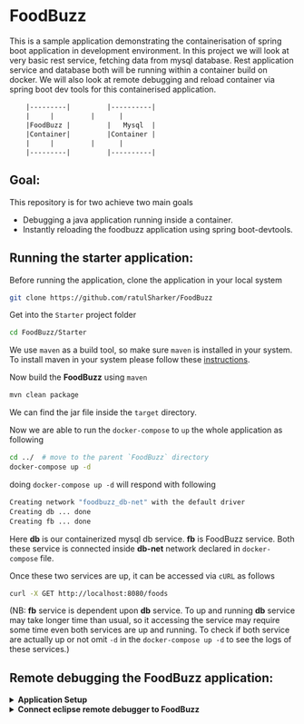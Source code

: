 # FoodBuzz

This is a sample application demonstrating the containerisation of spring boot application in development environment. In this project we will look at very basic rest service, fetching data from mysql database. Rest application service and database both will be running within a container build on docker. We will also look at remote debugging and reload container via spring boot dev tools for this containerised application.

```pre
	|---------|			|----------|
	|	  |			|	   |
	|FoodBuzz |			|   Mysql  |
	|Container|			|Container |
	|	  |			|	   |
	|---------|			|----------|
```

## Goal:

This repository is for two achieve two main goals

  - Debugging a java application running inside a container.
  - Instantly reloading the foodbuzz application using spring boot-devtools.


## Running the starter application:

Before running the application, clone the application in your local system

```bash
git clone https://github.com/ratulSharker/FoodBuzz
```

Get into the `Starter` project folder

```bash
cd FoodBuzz/Starter
```

We use `maven` as a build tool, so make sure `maven` is installed in your system. To install maven in your system please follow these [instructions](https://maven.apache.org/install.html).

Now build the **FoodBuzz** using `maven`

```bash
mvn clean package
```

We can find the jar file inside the `target` directory.

Now we are able to run the `docker-compose` to `up` the whole application as following

```bash
cd ../ 	# move to the parent `FoodBuzz` directory
docker-compose up -d
```

doing `docker-compose up -d` will respond with following

```bash
Creating network "foodbuzz_db-net" with the default driver
Creating db ... done
Creating fb ... done
```

Here **db** is our containerized mysql db service. **fb** is FoodBuzz service. Both these service is connected inside **db-net** network declared in `docker-compose` file.

Once these two services are up, it can be accessed via `cURL` as follows

```bash
curl -X GET http://localhost:8080/foods
```

(NB: **fb** service is dependent upon **db** service. To up and running **db** service may take longer time than usual, so it accessing the service may require some time even both services are up and running. To check if both service are actually up or not omit `-d` in the `docker-compose up -d` to see the logs of these services.)

## Remote debugging the FoodBuzz application:

<details>
	<summary><b>Application Setup</b></summary>
<br>

To debug the **FoodBuzz** application remotely, we need to pass some additional parameters while running the **FoodBuzz** jar inside the container. For more information please reffer to this [guide](https://www.baeldung.com/java-application-remote-debugging)

Open the `Dockerfile` inside the `Starter` directory and change below line

```dockerfile
ENTRYPOINT ["java", "-jar", "/food-buzz.jar"]
```

with following

```dockerfile
ENTRYPOINT ["java", "-agentlib:jdwp=transport=dt_socket,server=y,suspend=n,address=*:8000", "-jar", "/food-buzz.jar"]
```

Doing so, our **FoodBuzz** jar will run in debug mode. We use port `8000` for debugging commuinication. So we also need to `expose 8000` in `dockerfile`.

```dockerfile
EXPOSE 8000
```

besides this, also update the `docker-compose` to expose `8000` port into the host machine

```dockerfile
services:
 foodbuzz:
  build: ./Starter
  image: foodbuzz
  container_name: fb
  ports:
   - "8080:8080"
   - "8000:8000"		# <---- debugging port mapping to host machine
  networks:
   - db-net
  depends_on:
   - db
```

Now stop the previously running `docker-compose` by following (if it is still running)

```bash
docker-compose down
```

Now re-run the `docker-compose` specifying that it should rebuild the **FoodBuzz** image by running following. (Make sure you are in the `FoodBuzz` directory before running `docker-compose` commmand.)

```bash
docker-compose up -d --build		# --build option will rebuild the FoodBuzz image.
```

Now we are ready to connect the ide (eclipse, inteliJ, Visual studio code) to this debugger.
</details>

<details>
<summary><b>Connect eclipse remote debugger to FoodBuzz</b></summary>

#### Step 1:
To connect remote debugger in eclipse right on the **FoodBuzz** project. Navigate to

```
'FoodBuzz Project' > Debug As > Debug configurations...
```

![Accessing debug configurations]( ./screenshots/remote-debugging/eclipse/Remote-debug-eclipse-1.png)

#### Step 2:
Now move to the `Remote java Application` in the popup window

![Navigate to Remote Java Appliation]( ./screenshots/remote-debugging/eclipse/Remote-debug-eclipse-2.png)

#### Step 3:
Then create a new debug configuration. Make sure following things

 - Connection-Type is set to `socket attach`
 - host to `localhost`
 - port to `8000` (this port is the debugging port set in the Dockerfile for debugging )
 
![Navigate to Remote Java Appliation]( ./screenshots/remote-debugging/eclipse/Remote-debug-eclipse-3.png)

#### Step 4:
Now move to the `source` tab, remove the `Default` folder

![Remove default source folder]( ./screenshots/remote-debugging/eclipse/Remote-debug-eclipse-4.png)


#### Step 5:
Set the **FoodBuzz** project folder

![Setting the FoodBuzz source folder]( ./screenshots/remote-debugging/eclipse/Remote-debug-eclipse-5.png)


#### Step 6:
Then click the `Apply` and then start debugging by clicking the `Debug` button. At this point i assume our `docker-compose` is up and running in debugging option in place. Now we will set a breakpoint inside `FoodController`.

![Enable a breakpoint]( ./screenshots/remote-debugging/eclipse/Remote-debug-eclipse-6.png)

#### Step 7:
Now hitting the `/foods` endpoint will start the debugging procedure

![Start debugging]( ./screenshots/remote-debugging/eclipse/Remote-debug-eclipse-7.png)
</details>


